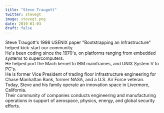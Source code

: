 ```yaml
---
title: "Steve Traugott"
twitter: stevegt
image: stevegt.png
date: 2019-01-03
draft: false
---
```


Steve Traugott's 1998 USENIX paper "Bootstrapping an Infrastructure" helped kick-start our community.  
He's been coding since the 1970's, on platforms ranging from embedded systems to supercomputers.  
He helped port the Mach kernel to IBM mainframes, and UNIX System V to PC's.  
He is former Vice President of trading floor infrastructure engineering for Chase Manhattan Bank, former NASA, and a U.S. Air Force veteran.  
Today, Steve and his family operate an innovation space in Livermore, California.  
Their community of companies conducts engineering and manufacturing operations in support of aerospace, physics, energy, and global security efforts.  

